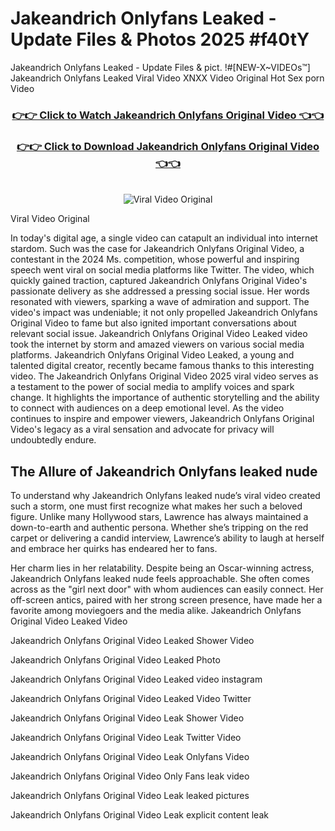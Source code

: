# Jakeandrich Onlyfans Leaked - Update Files & Photos 2025 #f40tY

Jakeandrich Onlyfans Leaked - Update Files & pict. !#[NEW-X~VIDEOs™] Jakeandrich Onlyfans Leaked Viral Video XNXX Video Original Hot Sex porn Video
<br>
<div align="center">
<h3><a href="https://links2leaks.com?utm_source=jakeandrich&utm_medium=gitlong" rel="nofollow">👉👉 Click to Watch Jakeandrich Onlyfans Original Video 👈👈</a></h3>
<h3><a href="https://links2leaks.com?utm_source=jakeandrich&utm_medium=gitlong" rel="nofollow">👉👉 Click to Download Jakeandrich Onlyfans Original Video 👈👈</a></h3>
<br>
<a href="https://links2leaks.com?utm_source=jakeandrich&utm_medium=gitlong" rel="nofollow"><img src="https://i.ibb.co/Gkj2r4b/banner.png" alt="Viral Video Original" style="max-width: 100%; display: inline-block;" data-target="animated-image.originalImage"></a>
</div>

Viral Video Original

In today's digital age, a single video can catapult an individual into internet stardom. Such was the case for Jakeandrich Onlyfans Original Video, a contestant in the 2024 Ms. competition, whose powerful and inspiring speech went viral on social media platforms like Twitter.
The video, which quickly gained traction, captured Jakeandrich Onlyfans Original Video's passionate delivery as she addressed a pressing social issue. Her words resonated with viewers, sparking a wave of admiration and support. The video's impact was undeniable; it not only propelled Jakeandrich Onlyfans Original Video to fame but also ignited important conversations about relevant social issue.
Jakeandrich Onlyfans Original Video Leaked video took the internet by storm and amazed viewers on various social media platforms. Jakeandrich Onlyfans Original Video Leaked, a young and talented digital creator, recently became famous thanks to this interesting video.
The Jakeandrich Onlyfans Original Video 2025 viral video serves as a testament to the power of social media to amplify voices and spark change. It highlights the importance of authentic storytelling and the ability to connect with audiences on a deep emotional level. As the video continues to inspire and empower viewers, Jakeandrich Onlyfans Original Video's legacy as a viral sensation and advocate for privacy will undoubtedly endure.

<h2>The Allure of Jakeandrich Onlyfans leaked nude</h2>


To understand why Jakeandrich Onlyfans leaked nude’s viral video created such a storm, one must first recognize what makes her such a beloved figure. Unlike many Hollywood stars, Lawrence has always maintained a down-to-earth and authentic persona. Whether she’s tripping on the red carpet or delivering a candid interview, Lawrence’s ability to laugh at herself and embrace her quirks has endeared her to fans.

Her charm lies in her relatability. Despite being an Oscar-winning actress, Jakeandrich Onlyfans leaked nude feels approachable. She often comes across as the "girl next door" with whom audiences can easily connect. Her off-screen antics, paired with her strong screen presence, have made her a favorite among moviegoers and the media alike.
Jakeandrich Onlyfans Original Video Leaked Video

Jakeandrich Onlyfans Original Video Leaked Shower Video

Jakeandrich Onlyfans Original Video Leaked Photo

Jakeandrich Onlyfans Original Video Leaked video instagram

Jakeandrich Onlyfans Original Video Leaked Video Twitter

Jakeandrich Onlyfans Original Video Leak Shower Video

Jakeandrich Onlyfans Original Video Leak Twitter Video

Jakeandrich Onlyfans Original Video Leak Onlyfans Video

Jakeandrich Onlyfans Original Video Only Fans leak video

Jakeandrich Onlyfans Original Video Leak leaked pictures

Jakeandrich Onlyfans Original Video Leak explicit content leak
